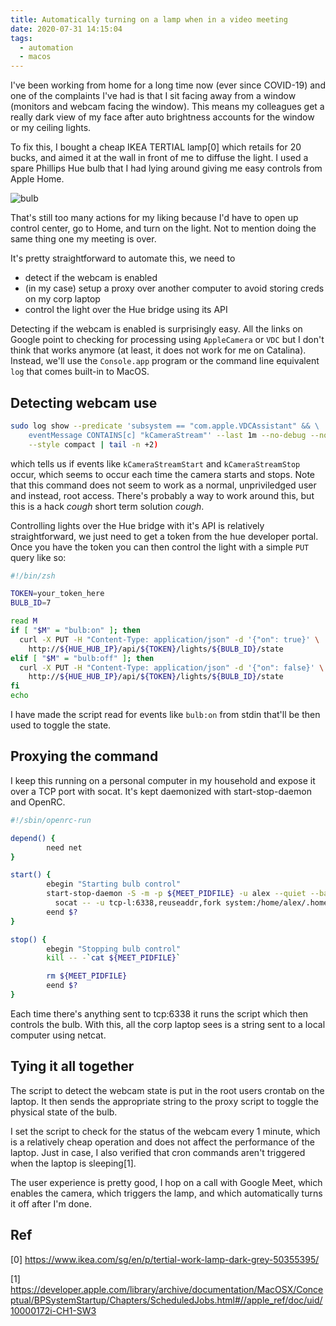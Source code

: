 ```yaml
---
title: Automatically turning on a lamp when in a video meeting
date: 2020-07-31 14:15:04
tags:
  - automation
  - macos
---
```


I've been working from home for a long time now (ever since COVID-19) and one of
the complaints I've had is that I sit facing away from a window (monitors and
webcam facing the window). This means my colleagues get a really dark view of my
face after auto brightness accounts for the window or my ceiling lights.

To fix this, I bought a cheap IKEA TERTIAL lamp[0] which retails for 20 bucks,
and aimed it at the wall in front of me to diffuse the light. I used a spare
Phillips Hue bulb that I had lying around giving me easy controls from Apple
Home.

![bulb](https://i.imgur.com/3ka27KB.jpg)

That's still too many actions for my liking because I'd have to open up
control center, go to Home, and turn on the light. Not to mention doing the same
thing one my meeting is over.

It's pretty straightforward to automate this, we need to

* detect if the webcam is enabled
* (in my case) setup a proxy over another computer to avoid storing creds on my
  corp laptop
* control the light over the Hue bridge using its API

Detecting if the webcam is enabled is surprisingly easy. All the links on Google
point to checking for processing using `AppleCamera` or `VDC` but I don't think
that works anymore (at least, it does not work for me on Catalina). Instead,
we'll use the `Console.app` program or the command line equivalent `log` that
comes built-in to MacOS.

Detecting webcam use
--------------------

```sh
sudo log show --predicate 'subsystem == "com.apple.VDCAssistant" && \
    eventMessage CONTAINS[c] "kCameraStream"' --last 1m --no-debug --no-pager \
    --style compact | tail -n +2)
```

which tells us if events like `kCameraStreamStart` and `kCameraStreamStop`
occur, which seems to occur each time the camera starts and stops. Note that
this command does not seem to work as a normal, unpriviledged user and instead,
root access. There's probably a way to work around this, but this is a hack
*cough* short term solution *cough*.

Controlling lights over the Hue bridge with it's API is relatively
straightforward, we just need to get a token from the hue developer portal. Once
you have the token you can then control the light with a simple `PUT` query like
so:

```sh
#!/bin/zsh

TOKEN=your_token_here
BULB_ID=7

read M
if [ "$M" = "bulb:on" ]; then
  curl -X PUT -H "Content-Type: application/json" -d '{"on": true}' \
    http://${HUE_HUB_IP}/api/${TOKEN}/lights/${BULB_ID}/state
elif [ "$M" = "bulb:off" ]; then
  curl -X PUT -H "Content-Type: application/json" -d '{"on": false}' \
    http://${HUE_HUB_IP}/api/${TOKEN}/lights/${BULB_ID}/state
fi
echo
```

I have made the script read for events like `bulb:on` from stdin that'll be then
used to toggle the state.

Proxying the command
--------------------

I keep this running on a personal computer in my household and expose it over a
TCP port with socat. It's kept daemonized with start-stop-daemon and OpenRC.

```sh
#!/sbin/openrc-run

depend() {
        need net
}

start() {
        ebegin "Starting bulb control"
        start-stop-daemon -S -m -p ${MEET_PIDFILE} -u alex --quiet --background \
          socat -- -u tcp-l:6338,reuseaddr,fork system:/home/alex/.homebridge/meet.sh
        eend $?
}

stop() {
        ebegin "Stopping bulb control"
        kill -- -`cat ${MEET_PIDFILE}`

        rm ${MEET_PIDFILE}
        eend $?
}
```

Each time there's anything sent to tcp:6338 it runs the script which then
controls the bulb. With this, all the corp laptop sees is a string sent to a
local computer using netcat.

Tying it all together
---------------------

The script to detect the webcam state is put in the root users crontab on the
laptop. It then sends the appropriate string to the proxy script to toggle the
physical state of the bulb.

I set the script to check for the status of the webcam every 1 minute, which is
a relatively cheap operation and does not affect the performance of the laptop.
Just in case, I also verified that cron commands aren't triggered when the
laptop is sleeping[1].


The user experience is pretty good, I hop on a call with Google
Meet, which enables the camera, which triggers the lamp, and which automatically
turns it off after I'm done.



Ref
---
[0] https://www.ikea.com/sg/en/p/tertial-work-lamp-dark-grey-50355395/

[1] https://developer.apple.com/library/archive/documentation/MacOSX/Conceptual/BPSystemStartup/Chapters/ScheduledJobs.html#//apple_ref/doc/uid/10000172i-CH1-SW3
